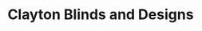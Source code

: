 ---
title: "Clayton Blinds and Designs"
url: /clayton/clayton-blinds-and-designs/
shop: window blind
---